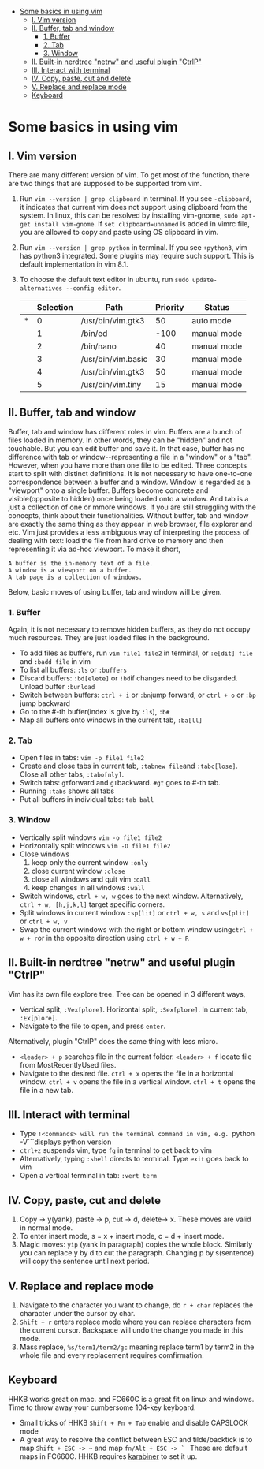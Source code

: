 
<!-- vim-markdown-toc GFM -->

* [Some basics in using vim](#some-basics-in-using-vim)
    * [I. Vim version](#i-vim-version)
    * [II. Buffer, tab and window](#ii-buffer-tab-and-window)
        * [1. Buffer](#1-buffer)
        * [2. Tab](#2-tab)
        * [3. Window](#3-window)
    * [II. Built-in nerdtree "netrw" and useful plugin "CtrlP"](#ii-built-in-nerdtree-netrw-and-useful-plugin-ctrlp)
    * [III. Interact with terminal](#iii-interact-with-terminal)
    * [IV. Copy, paste, cut and delete](#iv-copy-paste-cut-and-delete)
    * [V. Replace and replace mode](#v-replace-and-replace-mode)
    * [Keyboard](#keyboard)

<!-- vim-markdown-toc -->
# Some basics in using vim
## I. Vim version
There are many different version of vim. To get most of the function, there are two things that are supposed to be supported from vim.
1. Run ```vim --version | grep clipboard``` in terminal. If you see ```-clipboard```, it indicates that current vim does not support using clipboard from the system. In linux, this can be resolved by installing vim-gnome, ```sudo apt-get install vim-gnome```. If ```set clipboard=unnamed``` is added in vimrc file, you are allowed to copy and paste using OS clipboard in vim.
2. Run ```vim --version | grep python``` in terminal. If you see ```+python3```, vim has python3 integrated. Some plugins may require such support. This is default implementation in vim 8.1.
3. To choose the default text editor in ubuntu, run ```sudo update-alternatives --config editor```.

      |     | Selection | Path               | Priority | Status      |
      | --- | ---       | ---                | ---      | ---         |
      | *   | 0         | /usr/bin/vim.gtk3  | 50       | auto mode   |
      |     | 1         | /bin/ed            | -100     | manual mode |
      |     | 2         | /bin/nano          | 40       | manual mode |
      |     | 3         | /usr/bin/vim.basic | 30       | manual mode |
      |     | 4         | /usr/bin/vim.gtk3  | 50       | manual mode |
      |     | 5         | /usr/bin/vim.tiny  | 15       | manual mode |

## II. Buffer, tab and window
Buffer, tab and window has different roles in vim. Buffers are a bunch of files loaded in memory. In other words, they can be "hidden" and not touchable. But you can edit buffer and save it. In that case, buffer has no difference with tab or window--representing a file in a "window" or a "tab". However, when you have more than one file to be edited. Three concepts start to split with distinct definitions. It is not necessary to have one-to-one correspondence between a buffer and a window. Window is regarded as a "viewport" onto a single buffer. Buffers become concrete and visible(opposite to hidden) once being loaded onto a window. And tab is a just a collection of one or mmore windows. If you are still struggling with the concepts, think about their functionalities. Without buffer, tab and window are exactly the same thing as they appear in web browser, file explorer and etc. Vim just provides a less ambiguous way of interpreting the process of dealing with text: load the file from hard drive to memory and then representing it via ad-hoc viewport. To make it short,
```
A buffer is the in-memory text of a file.
A window is a viewport on a buffer.
A tab page is a collection of windows.
```
Below, basic moves of using buffer, tab and window will be given.

### 1. Buffer
Again, it is not necessary to remove hidden buffers, as they do not occupy much resources. They are just loaded files in the background.
* To add files as buffers, run ```vim file1 file2``` in terminal, or ```:e[dit] file``` and ```:badd file``` in vim
* To list all buffers: ```:ls``` or ```:buffers``` 
* Discard buffers: ```:bd[elete]``` or ```!bd```if changes need to be disgarded. Unload buffer ```:bunload```
* Switch between buffers: ```ctrl + i``` or ```:bn```jump forward,  or ```ctrl + o``` or ```:bp``` jump backward
* Go to the #-th buffer(index is give by ```:ls```), ```:b#```
* Map all buffers onto windows in the current tab, ```:ba[ll]```

### 2. Tab
* Open files in tabs: ```vim -p file1 file2```
* Create and close tabs in current tab, ```:tabnew file```and ```:tabc[lose]```. Close all other tabs, ```:tabo[nly]```.
* Switch tabs: ```gt```forward and ```gT```backward. ```#gt``` goes to #-th tab.
* Running ```:tabs``` shows all tabs
* Put all buffers in individual tabs: ```tab ball```

### 3. Window
* Vertically split windows ```vim -o file1 file2``` 
* Horizontally split windows ```vim -O file1 file2``` 
* Close windows
    1. keep only the current window ```:only``` 
    2. close current window ```:close``` 
    3. close all windows and quit vim ```:qall```
    4. keep changes in all windows ```:wall```
* Switch windows, ```ctrl + w, w``` goes to the next window. Alternatively, ```ctrl + w, [h,j,k,l]``` target specific corners.
* Split windows in current window ```:sp[lit]``` or ```ctrl + w, s``` and ```vs[plit]``` or ```ctrl + w, v```
* Swap the current windows with the right or bottom window using```ctrl + w + r```or in the opposite direction using ```ctrl + w + R```

## II. Built-in nerdtree "netrw" and useful plugin "CtrlP"
Vim has its own file explore tree. Tree can be opened in 3 different ways,
* Vertical split, ```:Vex[plore]```. Horizontal split, ```:Sex[plore]```. In current tab, ```:Ex[plore]```.
* Navigate to the file to open, and press ```enter```.

Alternatively, plugin "CtrlP" does the same thing with less micro.
* ```<leader> + p``` searches file in the current folder. ```<leader> + f``` locate file from MostRecentlyUsed files.
* Navigate to the desired file. ```ctrl + x``` opens the file in a horizontal window. ```ctrl + v``` opens the file in a vertical window. ```ctrl + t``` opens the file in a new tab.

## III. Interact with terminal
* Type ```!<commands> will run the terminal command in vim, e.g. ```python -V```displays python version
* ```ctrl+z``` suspends vim, type ```fg``` in terminal to get back to vim
* Alternatively, typing ```:shell``` directs to terminal. Type ```exit``` goes back to vim
* Open a vertical terminal in tab: ```:vert term```

## IV. Copy, paste, cut and delete
1. Copy -> y(yank), paste -> p, cut -> d, delete-> x. These moves are valid in normal mode.
2. To enter insert mode, s = x + insert mode, c = d + insert mode.
3. Magic moves: ```yip``` (yank in paragraph) copies the whole block. Similarly you can replace y by d to cut the paragraph. Changing p by s(sentence) will copy the sentence until next period.


## V. Replace and replace mode
1. Navigate to the character you want to change, do ```r + char``` replaces the character under the cursor by char.
2. ```Shift + r``` enters replace mode where you can replace characters from the current cursor. Backspace will undo the change you made in this mode.
3. Mass replace, ```%s/term1/term2/gc``` meaning replace term1 by term2 in the whole file and every replacement requires comfirmation.


## Keyboard
HHKB works great on mac. and FC660C is a great fit on linux and windows. Time to throw away your cumbersome 104-key keyboard.
* Small tricks of HHKB ```Shift + Fn + Tab``` enable and disable CAPSLOCK mode
* A great way to resolve the conflict between ESC and tilde/backtick is to map ```Shift + ESC -> ~``` and map ```fn/Alt + ESC -> ` ``` These are default maps in FC660C. HHKB requires [karabiner](https://pqrs.org/osx/karabiner/) to set it up.


